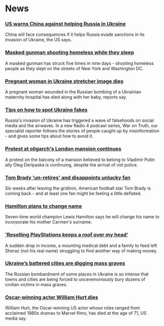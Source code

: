 # News
### [US warns China against helping Russia in Ukraine](https://www.bbc.com/news/world-asia-china-60732486)
China will face consequences if it helps Russia evade sanctions in its invasion of Ukraine, the US says.
### [Masked gunman shooting homeless while they sleep](https://www.bbc.com/news/world-us-canada-60739098)
A masked gunman has struck five times in nine days - shooting homeless people as they slept on the streets of New York and Washington DC.
### [Pregnant woman in Ukraine stretcher image dies](https://www.bbc.com/news/world-europe-60734706)
A pregnant woman wounded in the Russian bombing of a Ukrainian maternity hospital has died along with her baby, reports say.
### [Tips on how to spot Ukraine fakes](https://www.bbc.com/news/blogs-trending-60654288)
Russia's invasion of Ukraine has triggered a wave of falsehoods on social media and the airwaves. In a new Radio 4 podcast series, War on Truth, our specialist reporter follows the stories of people caught up by misinformation - and gives some tips about how to avoid it. 
### [Protest at oligarch's London mansion continues](https://www.bbc.com/news/uk-england-london-60736583)
A protest on the balcony of a mansion believed to belong to Vladimir Putin ally Oleg Deripaska is continuing, despite the arrival of riot police.
### [Tom Brady 'un-retires' and disappoints unlucky fan](https://www.bbc.com/news/world-us-canada-60741228)
Six weeks after leaving the gridiron, American football star Tom Brady is coming back - and at least one fan might be feeling a little deflated.
### [Hamilton plans to change name](https://www.bbc.com/sport/formula1/60738120)
Seven-time world champion Lewis Hamilton says he will change his name to incorporate his mother Carmen's surname.
### ['Reselling PlayStations keeps a roof over my head'](https://www.bbc.com/news/technology-60709207)
A sudden drop in income, a mounting medical debt and a family to feed left Sheraz (not his real name) struggling to find another way of making money.
### [Ukraine’s battered cities are digging mass graves](https://www.bbc.com/news/world-europe-60729206)
The Russian bombardment of some places in Ukraine is so intense that towns and cities are being forced to unceremoniously bury dozens of civilian victims in mass graves.
### [Oscar-winning actor William Hurt dies](https://www.bbc.com/news/entertainment-arts-60731686)
William Hurt, the Oscar-winning US actor whose roles ranged from acclaimed 1980s dramas to Marvel films, has died at the age of 71, US media say.
